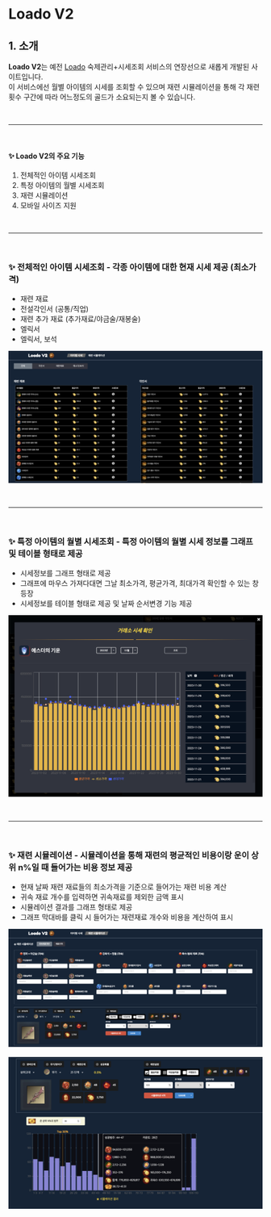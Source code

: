 # Loado V2

## 1. 소개

**Loado V2**는 예전 [Loado](https://github.com/biglol10/loado-react) 숙제관리+시세조회 서비스의 연장선으로 새롭게 개발된 사이트입니다.  
이 서비스에선 월별 아이템의 시세를 조회할 수 있으며 재련 시뮬레이션을 통해 각 재련 횟수 구간에 따라 어느정도의 골드가 소요되는지 볼 수 있습니다.

<br/>

---

<br/>

#### **✨ Loado V2의 주요 기능**

1. 전체적인 아이템 시세조회
2. 특정 아이템의 월별 시세조회
3. 재련 시뮬레이션
4. 모바일 사이즈 지원

<br/>

---

<br/>

<h3>✨ 전체적인 아이템 시세조회 - 각종 아이템에 대한 현재 시세 제공 (최소가격)</h3>

- 재련 재료
- 전설각인서 (공통/직업)
- 재련 추가 재료 (추가재료/야금술/재봉술)
- 엘릭서
- 엘릭서, 보석

![ItemPrice Page](/readmeImages/itemPricePage.png)

<br/>

---

<br/>

<h3>✨ 특정 아이템의 월별 시세조회 - 특정 아이템의 월별 시세 정보를 그래프 및 테이블 형태로 제공</h3>

- 시세정보를 그래프 형태로 제공
- 그래프에 마우스 가져다대면 그날 최소가격, 평균가격, 최대가격 확인할 수 있는 창 등장
- 시세정보를 테이블 형태로 제공 및 날짜 순서변경 기능 제공

![ItemPrice Modal](/readmeImages/itemPriceModal.png)

<br/>

---

<br/>

<h3>✨ 재련 시뮬레이션 - 시뮬레이션을 통해 재련의 평균적인 비용이랑 운이 상위 n%일 때 들어가는 비용 정보 제공</h3>

- 현재 날짜 재련 재료들의 최소가격을 기준으로 들어가는 재련 비용 계산
- 귀속 재료 개수를 입력하면 귀속재료를 제외한 금액 표시
- 시뮬레이션 결과를 그래프 형태로 제공
- 그래프 막대바를 클릭 시 들어가는 재련재료 개수와 비용을 계산하여 표시

![Simulation Page1](/readmeImages/simulationPage1.png)
<br/><br/>
![Simulation Page2](/readmeImages/simulationPage2.png)
